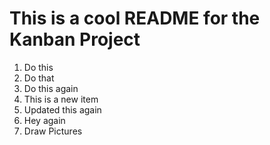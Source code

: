 # This is a cool README for the Kanban Project

1. Do this
2. Do that
3. Do this again
4. This is a new item
5. Updated this again
6. Hey again
7. Draw Pictures
